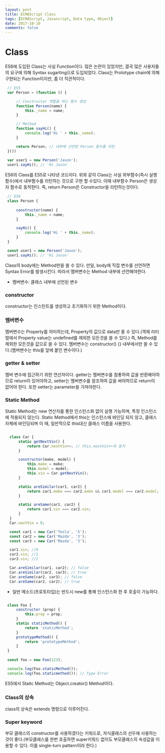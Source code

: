 ```yaml
---
layout: post
title: ECMAScript Class
tags: [ECMAScript, Javascript, Data type, Object]
date: 2017-10-10
comments: false
---
```

# Class
 
 ES6에 도입된 Class는 사실 Function이다.
 많은 논란이 있었지만, 결국 많은 사용자들의 요구에 의해 Syntax sugarting으로 도입되었다.
 Class는 Prototype chain에 의해 구현되는 Function이지만, 좀 더 직관적이다.

``` javascript
 // ES5
 var Person = (function () {

     // Constructor 역할을 하는 함수 생성
     function Person(name) {
         this._name = name;
     }

     // Method
     function sayHi() {
         console.log('Hi ' + this._name);
     }

     return Person; // 내부에 선언된 Person 함수를 리턴
 }())
 
 var user1 = new Person('Jason');
 user1.sayHi(); // 'Hi Jason'
```
 ES6의 Class를 ES5로 나타낸 코드이다.
 위와 같이 Class는 사실 외부함수(즉시 실행 함수)에서 내부함수를 리턴하는 것으로 구현 할 수있다.
 이때 내부함수 Person은 생성자 함수로 동작한다.
 즉, return Person은 Constructor을 리턴하는것이다.

``` javascript
 // ES6
 class Person {
     
     constructor(name) {
         this._name = name;
     }

     sayHi() {
         console.log('Hi ' + this._name);
     }
 } 

 const user1 = new Person('Jason');
 user1.sayHi(); // 'Hi Jason'
```

 Class의 body에는 Method만을 쓸 수 있다.
 만일, body에 직접 변수를 선언하면 Syntax Error를 발생시킨다.
 따라서 멤버변수는 Method 내부에 선언해야한다.

 * 멤버변수: 클래스 내부에 선언된 변수

### constructor
 constructor는 인스턴트를 생성하고 초기화하기 위한 Method이다.
 
### 멤버변수
 멤버변수는 Property를 의미하는데, Property의 값으로 data만 올 수 있다.(객체 리터럴에서 Property value는 undefined를 제외한 모든것을 쓸 수 있다.) 즉, Method를 제외한 모든것을 값으로 쓸 수 있다.
 멤버변수는 constructor() {} 내부에서만 쓸 수 있다.(멤버변수는 this를 앞에 붙인 변수이다.)

### getter & setter
 멤버 변수에 접근하기 위한 연산자이다.
 getter는 멤버변수를 참좋하여 값을 반환해야하므로 return이 있어야하고, setter는 멤버변수를 참조하여 값을 써야하므로 return이 없어야 한다. 또한 setter는 parameter을 가져야한다.

### Static Method
 Static Method는 new 연산자를 통한 인스턴스화 없이 실행 가능하며, 특정 인스턴스에 적용되지 않는다.
 Static Method에서 this는 인스턴스에 바인딩 되지 않고, 클래스 자체에 바인딩되며 이 때, 일반적으로 this대신 클래스 이름을 사용한다.

``` javascript

  class Car {
      static getNextVin() {
          return Car.nextVin++; // this.nextVin++와 동치
      }

      constructor(make, model) {
          this.make = make;
          this.model = model;
          this.vin = Car.getNextVin();
      }

      static areSimilar(car1, car2) {
          return car1.make === car2.make && car1.model === car2.model;
      }

      static areSame(car1, car2) {
          return car1.vin === car2.vin;
      }
  }
  Car.nextVin = 0;

  const car1 = new Car('Tesla', 'S');
  const car2 = new Car('Mazda', '3');
  const car3 = new Car('Mazda', '3');

  car1.vin; //0
  car2.vin; //1
  car3.vin; //2

  Car.areSimilar(car1, car2); // false
  Car.areSimilar(car2, car3); // true
  Car.areSame(car2, car3); // false
  Car.areSame(car2, car2); // true
```

 * 일반 메소드(프로토타입)는 반드시 new를 통해 인스턴스화 한 후 호출이 가능하다.

 
``` javascript

 class Foo {
     constructor (prop) {
         this.prop = prop;
     }
     static staticMethod() {
         return 'staticMethod';
     }
     prototypeMethod() {
         return 'prototypeMethod';
     }
 }
 
 const foo = new Foo(123);

 console.log(Foo.staticMethod());
 console.log(foo.staticmethod()); // Type Error

```
 ES5에서 Staitc Method는 Object.creator() Method이다.

### Class의 상속
 class의 상속은 extends 명령으로 이루어진다.

### Super keyword
 부모 클래스의 constructor를 사용하겠다는 키워드로, 자식클래스의 선두에 사용하는것이 좋다.(부모클래스를 한번 호출하면 super키워드 없이도 부모클래스의 속성값을 이용할 수 있다. 이를 single-turn pattern이라 한다.)